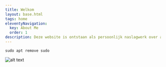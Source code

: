```yaml
---
title: Welkom
layout: base.html
tags: home
eleventyNavigation:
  key: About Me
  order: 1
description: Deze website is ontstaan als persoonlijk naslagwerk over allerlei meestal linux gerelateerde onderwerpen. De **terminal** is een van de redenen die me zo aantrekt in linux. De terminal brengt de goede oude tijd weer naar het heden. Ondanks de simpele interface kun je verassend efficient werken, dat bewijst ook deze blog.
---
```


```
sudo apt remove sudo
```
![alt text](img/header_small.svg)